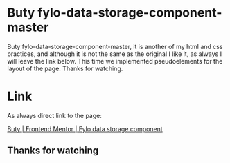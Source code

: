 # Buty fylo-data-storage-component-master

Buty fylo-data-storage-component-master, it is another of my html and css practices, and although it is not the same as the original I like it, as always I will leave the link below. This time we implemented pseudoelements for the layout of the page. Thanks for watching.

# Link

As always direct link to the page:

[Buty | Frontend Mentor | Fylo data storage component](https://buty06.github.io/fylo-data-storage-component-master/)

## Thanks for watching